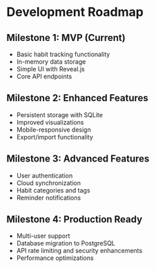 # Development Roadmap

## Milestone 1: MVP (Current)
- Basic habit tracking functionality
- In-memory data storage
- Simple UI with Reveal.js
- Core API endpoints

## Milestone 2: Enhanced Features
- Persistent storage with SQLite
- Improved visualizations
- Mobile-responsive design
- Export/import functionality

## Milestone 3: Advanced Features
- User authentication
- Cloud synchronization
- Habit categories and tags
- Reminder notifications

## Milestone 4: Production Ready
- Multi-user support
- Database migration to PostgreSQL
- API rate limiting and security enhancements
- Performance optimizations
